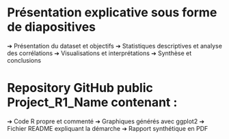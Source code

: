 # Présentation explicative sous forme de diapositives
➔ Présentation du dataset et objectifs
➔ Statistiques descriptives et analyse des corrélations
➔ Visualisations et interprétations
➔ Synthèse et conclusions

# Repository GitHub public Project_R1_Name contenant :
➔ Code R propre et commenté
➔ Graphiques générés avec ggplot2
➔ Fichier README expliquant la démarche
➔ Rapport synthétique en PDF
